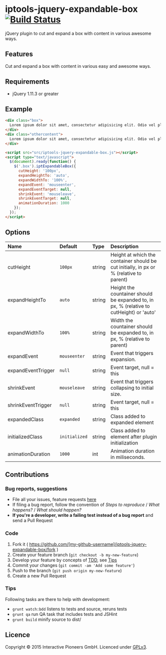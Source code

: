 # iptools-jquery-expandable-box [![Build Status](http://img.shields.io/travis/interactive-pioneers/iptools-jquery-expandable-box.svg)](https://travis-ci.org/interactive-pioneers/iptools-jquery-expandable-box)

jQuery plugin to cut and expand a box with content in various awesome ways.

## Features

Cut and expand a box with content in various easy and awesome ways.

## Requirements

- jQuery 1.11.3 or greater

## Example

```html
<div class="box">
  Lorem ipsum dolor sit amet, consectetur adipisicing elit. Odio vel placeat explicabo in porro. Amet laborum nam, eius ut. Odio veritatis nostrum totam molestiae itaque vel similique, perferendis a consequatur!
</div>
<div class="othercontent">
  Lorem ipsum dolor sit amet, consectetur adipisicing elit. Odio vel placeat explicabo in porro. Amet laborum nam, eius ut. Odio veritatis nostrum totam molestiae itaque vel similique, perferendis a consequatur!
</div>

<script src="src/iptools-jquery-expandable-box.js"></script>
<script type="text/javascript">
  $(document).ready(function() {
    $('.box').iptExpandableBox({
      cutHeight: '100px',
      expandHeightTo: 'auto',
      expandWidthTo: '100%',
      expandEvent: 'mouseenter',
      expandEventTarget: null,
      shrinkEvent: 'mouseleave',
      shrinkEventTarget: null,
      animationDuration: 1000
    });
  });
</script>
```

## Options

Name              | Default                    | Type    | Description
:-----------------|:---------------------------|:--------|:-----------
cutHeight         | `100px`                    | string  | Height at which the container should be cut initially, in px or % (relative to parent)
expandHeightTo    | `auto`                     | string  | Height the countainer should be expanded to, in px, % (relative to cutHeight) or 'auto'
expandWidthTo     | `100%`                     | string  | Width the countainer should be expanded to, in px, % (relative to parent)
expandEvent       | `mouseenter`               | string  | Event that triggers expansion.
expandEventTrigger| `null`                     | string  | Event target, null = this
shrinkEvent       | `mouseleave`               | string  | Event that triggers collapsing to initial size.
shrinkEventTrigger| `null`                     | string  | Event target, null = this
expandedClass     | `expanded`                 | string  | Class added to expanded element
initializedClass  | `initialized`              | string  | Class added to element after plugin initialization
animationDuration | `1000`                     | int     | Animation duration in miliseconds.

## Contributions

### Bug reports, suggestions

- File all your issues, feature requests [here](https://github.com/interactive-pioneers/iptools-jquery-expandable-box/issues)
- If filing a bug report, follow the convention of _Steps to reproduce_ / _What happens?_ / _What should happen?_
- __If you're a developer, write a failing test instead of a bug report__ and send a Pull Request

### Code

1. Fork it ( https://github.com/[my-github-username]/iptools-jquery-expandable-box/fork )
2. Create your feature branch (`git checkout -b my-new-feature`)
3. Develop your feature by concepts of [TDD](http://en.wikipedia.org/wiki/Test-driven_development), see [Tips](#tips)
3. Commit your changes (`git commit -am 'Add some feature'`)
4. Push to the branch (`git push origin my-new-feature`)
5. Create a new Pull Request

### Tips

Following tasks are there to help with development:

- `grunt watch:bdd` listens to tests and source, reruns tests
- `grunt qa` run QA task that includes tests and JSHint
- `grunt build` minify source to dist/

## Licence
Copyright © 2015 Interactive Pioneers GmbH. Licenced under [GPLv3](LICENSE).
